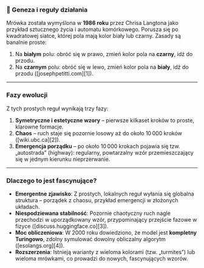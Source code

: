 ﻿### 🐜 Geneza i reguły działania

Mrówka została wymyślona w **1986 roku** przez Chrisa Langtona jako przykład sztucznego życia i automatu komórkowego. Porusza się po kwadratowej siatce, której pola mają kolor biały lub czarny. Zasady są banalnie proste:

1. Na **białym** polu: obróć się w prawo, zmień kolor pola na **czarny**, idź do przodu.
2. Na **czarnym** polu: obróć się w lewo, zmień kolor pola na **biały**, idź do przodu ([josephpetitti.com][1]).

---

### Fazy ewolucji

Z tych prostych reguł wynikają trzy fazy:

1. **Symetryczne i estetyczne wzory** – pierwsze kilkaset kroków to proste, klarowne formacje.
2. **Chaos** – ruch staje się pozornie losowy aż do około 10 000 kroków ([wiki.ubc.ca][2]).
3. **Emergencja porządku** – po około 10 000 krokach pojawia się tzw. „autostrada” (highway): regularny, powtarzalny wzór przemieszczający się w jednym kierunku nieprzerwanie.

---

### Dlaczego to jest fascynujące?

* **Emergentne zjawisko**: Z prostych, lokalnych reguł wyłania się globalna struktura – porządek z chaosu, przykład emergencji w złożonych układach.
* **Niespodziewana stabilność**: Pozornie chaotyczny ruch nagle przechodzi w uporządkowany wzór, przypominający przejście fazowe w fizyce ([discuss.huggingface.co][3]).
* **Moc obliczeniowa**: W 2000 roku dowiedziono, że model jest **kompletny Turingowo**, zdolny symulować dowolny obliczalny algorytm ([esolangs.org][4]).
* **Rozszerzenia**: Istnieją warianty z wieloma kolorami (tzw. „turmites”) lub wieloma mrówkami, co prowadzi do nowych, fascynujących wzorów.

